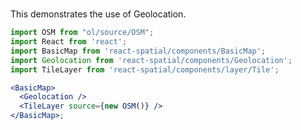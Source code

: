 #

This demonstrates the use of Geolocation.

```jsx
import OSM from "ol/source/OSM";
import React from 'react';
import BasicMap from 'react-spatial/components/BasicMap';
import Geolocation from 'react-spatial/components/Geolocation';
import TileLayer from 'react-spatial/components/layer/Tile';

<BasicMap>
  <Geolocation />
  <TileLayer source={new OSM()} />
</BasicMap>;
```
